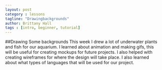 ```yaml
---
layout: post
category : lessons
tagline: "Drawingbackgrounds"
author: Brittany Hall
tags : [intro, beginner, tutorial]
---
```

##Drawing Some backgrounds
This week I drew a lot of underwater plants and fish for our aquarium.
I learned about animation and making gifs, this will be useful for creating mockups for future projects. I also helped with creating wireframes for where the design will take place. I also learned about what types of languages that will be used for our project.